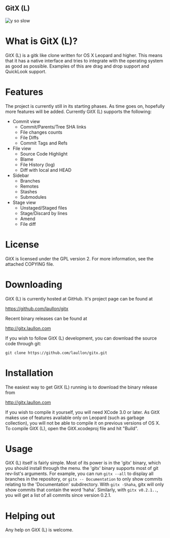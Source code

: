 GitX (L)
---------------

![y so slow](http://i.imgur.com/Ec5Oc.png)

# What is GitX (L)?

GitX (L) is a gitk like clone written for OS X Leopard and higher.
This means that it has a native interface and tries to integrate with the
operating system as good as possible. Examples of this are drag and drop
support and QuickLook support.

# Features

The project is currently still in its starting phases. As time goes on,
hopefully more features will be added. Currently GitX (L) supports the following:

  * Commit view
    * Commit/Parents/Tree SHA links
    * File changes counts
    * File Diffs
    * Commit Tags and Refs
  * File view
    * Source Code Highlight
    * Blame
    * File History (log)
    * Diff with local and HEAD
  * Sidebar
    * Branches
    * Remotes
    * Stashes
    * Submodules
  * Stage view
    * Unstaged/Staged files
    * Stage/Discard by lines
    * Amend
    * File diff

# License

GitX is licensed under the GPL version 2. For more information, see the attached COPYING file.

# Downloading

GitX (L) is currently hosted at GitHub. It's project page can be found at

https://github.com/laullon/gitx

Recent binary releases can be found at

http://gitx.laullon.com

If you wish to follow GitX (L) development, you can download the source code
through git:

    git clone https://github.com/laullon/gitx.git

# Installation

The easiest way to get GitX (L) running is to download the binary release from 

http://gitx.laullon.com

If you wish to compile it yourself, you will need XCode 3.0 or later. As
GitX makes use of features available only on Leopard (such as garbage
collection), you will not be able to compile it on previous versions of OS X.
To compile GitX (L), open the GitX.xcodeproj file and hit "Build".

# Usage

GitX (L) itself is fairly simple. Most of its power is in the 'gitx' binary, which
you should install through the menu. the 'gitx' binary supports most of git
rev-list's arguments. For example, you can run `gitx --all` to display all
branches in the repository, or `gitx -- Documentation` to only show commits
relating to the 'Documentation' subdirectory. With `gitx -Shaha`, gitx will
only show commits that contain the word 'haha'. Similarly, with `gitx
v0.2.1..`, you will get a list of all commits since version 0.2.1.

# Helping out

Any help on GitX (L) is welcome. 
